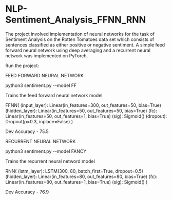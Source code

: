 # NLP-Sentiment_Analysis_FFNN_RNN

The project involved implementation of neural networks for the task of Sentiment Analysis on the Rotten Tomatoes data set which consists of sentences classified as either positive or negative sentiment. A simple feed forward neural network using deep averaging and a recurrent neural network was implemented on PyTorch.

Run the project:

FEED FORWARD NEURAL NETWORK

python3 sentiment.py --model FF

Trains the feed forward neural network model

FFNN(
  (input_layer): Linear(in_features=300, out_features=50, bias=True)
  (hidden_layer): Linear(in_features=50, out_features=50, bias=True)
  (fc): Linear(in_features=50, out_features=1, bias=True)
  (sig): Sigmoid()
  (dropout): Dropout(p=0.3, inplace=False)
)

Dev Accuracy - 75.5

RECURRENT NEURAL NETWORK

python3 sentiment.py --model FANCY

Trains the recurrent neural netword model

RNN(
  (lstm_layer): LSTM(300, 80, batch_first=True, dropout=0.5)
  (hidden_layer): Linear(in_features=80, out_features=80, bias=True)
  (fc): Linear(in_features=80, out_features=1, bias=True)
  (sig): Sigmoid()
)

Dev Accuracy - 76.9
